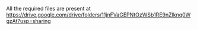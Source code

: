 All the required files are present at https://drive.google.com/drive/folders/11jnFVaGEPNtOzWSb1RE9nZlknq0WgzAt?usp=sharing
